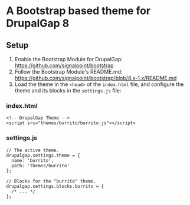 # A Bootstrap based theme for DrupalGap 8

## Setup

1. Enable the Bootstrap Module for DrupalGap: https://github.com/signalpoint/bootstrap
2. Follow the Bootstrap Module's README.md: https://github.com/signalpoint/bootstrap/blob/8.x-1.x/README.md
3. Load the theme in the `<head>` of the `index.html` file, and configure the theme and its blocks in the `settings.js` file:

### index.html

```
<!-- DrupalGap Theme -->
<script src="themes/burrito/burrito.js"></script>
```

### settings.js

```
// The active theme.
drupalgap.settings.theme = {
  name: 'burrito',
  path: 'themes/burrito'
};

// Blocks for the "burrito" theme.
drupalgap.settings.blocks.burrito = {
  /* ... */
};
```
